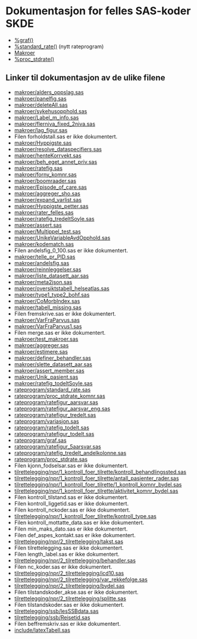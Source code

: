 # Dokumentasjon for felles SAS-koder SKDE

- [%graf()](graf)
- [%standard_rate()](standard_rate) (nytt rateprogram)
- [Makroer](makroer_doc)
- [%proc_stdrate()](rateprogram_doc)


## Linker til dokumentasjon av de ulike filene

- [makroer/alders_oppslag.sas](alders_oppslag)
- [makroer/panelfig.sas](panelfig)
- [makroer/deleteAll.sas](deleteAll)
- [makroer/sykehusopphold.sas](sykehusopphold)
- [makroer/Label_m_info.sas](Label_m_info)
- [makroer/flerniva_fixed_2niva.sas](flerniva_fixed_2niva)
- [makroer/lag_figur.sas](lag_figur)
- Filen forholdstall.sas er ikke dokumentert.
- [makroer/Hyppigste.sas](Hyppigste)
- [makroer/resolve_dataspecifiers.sas](resolve_dataspecifiers)
- [makroer/henteKorrvekt.sas](henteKorrvekt)
- [makroer/beh_eget_annet_priv.sas](beh_eget_annet_priv)
- [makroer/ratefig.sas](ratefig)
- [makroer/forny_komnr.sas](forny_komnr)
- [makroer/boomraader.sas](boomraader)
- [makroer/Episode_of_care.sas](Episode_of_care)
- [makroer/aggreger_sho.sas](aggreger_sho)
- [makroer/expand_varlist.sas](expand_varlist)
- [makroer/Hyppigste_petter.sas](Hyppigste_petter)
- [makroer/rater_felles.sas](rater_felles)
- [makroer/ratefig_tredeltSoyle.sas](ratefig_tredeltSoyle)
- [makroer/assert.sas](assert)
- [makroer/Multippel_test.sas](Multippel_test)
- [makroer/UnikeVariableAvdOpphold.sas](UnikeVariableAvdOpphold)
- [makroer/kodematch.sas](kodematch)
- Filen andelsfig_0_100.sas er ikke dokumentert.
- [makroer/telle_pr_PID.sas](telle_pr_PID)
- [makroer/andelsfig.sas](andelsfig)
- [makroer/reinnleggelser.sas](reinnleggelser)
- [makroer/liste_datasett_aar.sas](liste_datasett_aar)
- [makroer/meta2json.sas](meta2json)
- [makroer/oversiktstabell_helseatlas.sas](oversiktstabell_helseatlas)
- [makroer/type1_type2_bohf.sas](type1_type2_bohf)
- [makroer/CoMorbIndex.sas](CoMorbIndex)
- [makroer/tabell_missing.sas](tabell_missing)
- Filen fremskrive.sas er ikke dokumentert.
- [makroer/VarFraParvus.sas](VarFraParvus)
- [makroer/VarFraParvus1.sas](VarFraParvus1)
- Filen merge.sas er ikke dokumentert.
- [makroer/test_makroer.sas](test_makroer)
- [makroer/aggreger.sas](aggreger)
- [makroer/estimere.sas](estimere)
- [makroer/definer_behandler.sas](definer_behandler)
- [makroer/slette_datasett_aar.sas](slette_datasett_aar)
- [makroer/assert_member.sas](assert_member)
- [makroer/Unik_pasient.sas](Unik_pasient)
- [makroer/ratefig_todeltSoyle.sas](ratefig_todeltSoyle)
- [rateprogram/standard_rate.sas](standard_rate)
- [rateprogram/proc_stdrate_komnr.sas](proc_stdrate_komnr)
- [rateprogram/ratefigur_aarsvar.sas](ratefigur_aarsvar)
- [rateprogram/ratefigur_aarsvar_eng.sas](ratefigur_aarsvar_eng)
- [rateprogram/ratefigur_tredelt.sas](ratefigur_tredelt)
- [rateprogram/variasjon.sas](variasjon)
- [rateprogram/ratefig_todelt.sas](ratefig_todelt)
- [rateprogram/ratefigur_todelt.sas](ratefigur_todelt)
- [rateprogram/graf.sas](graf)
- [rateprogram/ratefigur_5aarsvar.sas](ratefigur_5aarsvar)
- [rateprogram/ratefig_tredelt_andelkolonne.sas](ratefig_tredelt_andelkolonne)
- [rateprogram/proc_stdrate.sas](proc_stdrate)
- Filen kjonn_fodselsar.sas er ikke dokumentert.
- [tilrettelegging/npr/1_kontroll_foer_tilrette/kontroll_behandlingssted.sas](kontroll_behandlingssted)
- [tilrettelegging/npr/1_kontroll_foer_tilrette/antall_pasienter_rader.sas](antall_pasienter_rader)
- [tilrettelegging/npr/1_kontroll_foer_tilrette/1_kontroll_komnr_bydel.sas](1_kontroll_komnr_bydel)
- [tilrettelegging/npr/1_kontroll_foer_tilrette/aktivitet_komnr_bydel.sas](aktivitet_komnr_bydel)
- Filen kontroll_tilstand.sas er ikke dokumentert.
- Filen kontroll_liggetid.sas er ikke dokumentert.
- Filen kontroll_nckoder.sas er ikke dokumentert.
- [tilrettelegging/npr/1_kontroll_foer_tilrette/kontroll_type.sas](kontroll_type)
- Filen kontroll_mottatte_data.sas er ikke dokumentert.
- Filen min_maks_dato.sas er ikke dokumentert.
- Filen def_aspes_kontakt.sas er ikke dokumentert.
- [tilrettelegging/npr/2_tilrettelegging/takst.sas](takst)
- Filen tilrettelegging.sas er ikke dokumentert.
- Filen length_label.sas er ikke dokumentert.
- [tilrettelegging/npr/2_tilrettelegging/behandler.sas](behandler)
- Filen nc_koder.sas er ikke dokumentert.
- [tilrettelegging/npr/2_tilrettelegging/icd10.sas](icd10)
- [tilrettelegging/npr/2_tilrettelegging/var_rekkefolge.sas](var_rekkefolge)
- [tilrettelegging/npr/2_tilrettelegging/bydel.sas](bydel)
- Filen tilstandskoder_akse.sas er ikke dokumentert.
- [tilrettelegging/npr/2_tilrettelegging/splitte.sas](splitte)
- Filen tilstandskoder.sas er ikke dokumentert.
- [tilrettelegging/ssb/lesSSBdata.sas](lesSSBdata)
- [tilrettelegging/ssb/Reisetid.sas](Reisetid)
- Filen beffremskriv.sas er ikke dokumentert.
- [include/latexTabell.sas](latexTabell)

